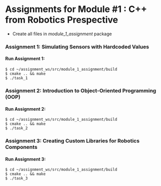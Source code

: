# Assignments for Module #1 : C++ from Robotics Prespective
- Create all files in *module_1_assignment* package
### Assignment 1: Simulating Sensors with Hardcoded Values

#### Run Assignment 1:

```
$ cd ~/assignment_ws/src/module_1_assignment/build
$ cmake .. && make
$ ./task_1
```

### Assignment 2: Introduction to Object-Oriented Programming (OOP)

#### Run Assignment 2:

```
$ cd ~/assignment_ws/src/module_1_assignment/build
$ cmake .. && make
$ ./task_2
```

### Assignment 3: Creating Custom Libraries for Robotics Components

#### Run Assignment 3:

```
$ cd ~/assignment_ws/src/module_1_assignment/build
$ cmake .. && make
$ ./task_3
```
